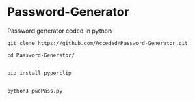 # Password-Generator
Password generator coded in python

```
git clone https://github.com/Acceded/Password-Generator.git
```
```
cd Password-Generator/


pip install pyperclip


python3 pwdPass.py

